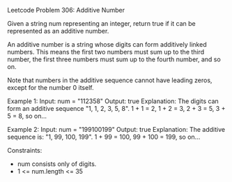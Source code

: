 Leetcode Problem 306: Additive Number

Given a string num representing an integer, return true if it can be represented as an additive number.

An additive number is a string whose digits can form additively linked numbers. This means the first two numbers must sum up to the third number, the first three numbers must sum up to the fourth number, and so on. 

Note that numbers in the additive sequence cannot have leading zeros, except for the number 0 itself.

Example 1:
Input: num = "112358"
Output: true
Explanation: The digits can form an additive sequence "1, 1, 2, 3, 5, 8".
1 + 1 = 2, 1 + 2 = 3, 2 + 3 = 5, 3 + 5 = 8, so on...

Example 2:
Input: num = "199100199"
Output: true
Explanation: The additive sequence is: "1, 99, 100, 199".
1 + 99 = 100, 99 + 100 = 199, so on...

Constraints:
- num consists only of digits.
- 1 <= num.length <= 35